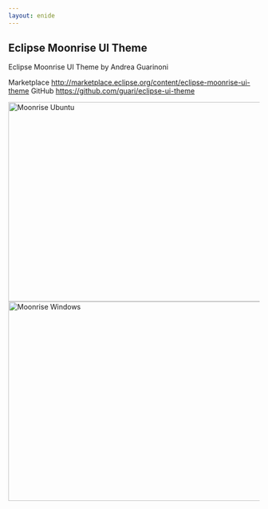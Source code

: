 ```yaml
---
layout: enide
---
```




## Eclipse Moonrise UI Theme

Eclipse Moonrise UI Theme by Andrea Guarinoni

Marketplace <http://marketplace.eclipse.org/content/eclipse-moonrise-ui-theme>
GitHub <https://github.com/guari/eclipse-ui-theme>


<a href="/enide/tools/moonrise-ui-theme">
<img alt="Moonrise Ubuntu" src="https://raw.github.com/guari/eclipse-ui-theme/master/com.github.eclipseuitheme.themes.plugin/screenshot/screenshot-ubuntu_v0.8.2.png" width="700" height="400" /></a>            	

<a href="/enide/tools/moonrise-ui-theme">
<img alt="Moonrise Windows" src="https://raw.github.com/guari/eclipse-ui-theme/master/com.github.eclipseuitheme.themes.plugin/screenshot/screenshot-windows_v0.8.2.png" width="700" height="400" /></a>            	
